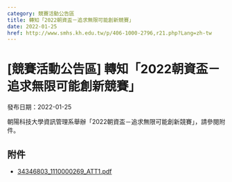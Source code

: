 ```yaml
---
category: 競賽活動公告區
title: 轉知「2022朝資盃－追求無限可能創新競賽」
date: 2022-01-25
href: http://www.smhs.kh.edu.tw/p/406-1000-2796,r21.php?Lang=zh-tw
---
```


# [競賽活動公告區] 轉知「2022朝資盃－追求無限可能創新競賽」

發布日期：2022-01-25

朝陽科技大學資訊管理系舉辦「2022朝資盃－追求無限可能創新競賽」，請參閱附件。

## 附件

- [34346803_1110000269_ATT1.pdf](https://www.smhs.kh.edu.tw/var/file/0/1000/attach/80/pta_2489_9027278_71929.pdf)

